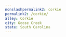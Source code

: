 ```yaml
---
﻿nonslashpermalink2: corkie
permalink2: /corkie/
alley: Corkie
city: Goose Creek
state: South Carolina
---
```

